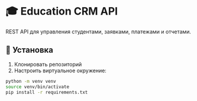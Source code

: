 # 🎓 Education CRM API

REST API для управления студентами, заявками, платежами и отчетами.

## 🔧 Установка

1. Клонировать репозиторий
2. Настроить виртуальное окружение:

```bash
python -m venv venv
source venv/bin/activate
pip install -r requirements.txt
